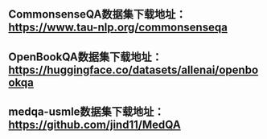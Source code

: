 CommonsenseQA数据集下载地址：https://www.tau-nlp.org/commonsenseqa
-------------------------------
OpenBookQA数据集下载地址：https://huggingface.co/datasets/allenai/openbookqa
------------------------------------------------------------------------------
medqa-usmle数据集下载地址：https://github.com/jind11/MedQA
-------------------------

